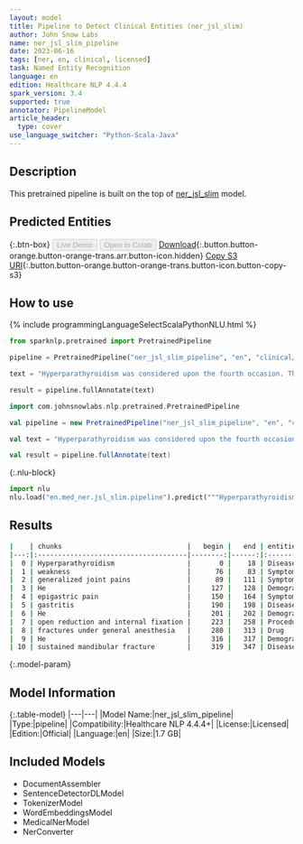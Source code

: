 ```yaml
---
layout: model
title: Pipeline to Detect Clinical Entities (ner_jsl_slim)
author: John Snow Labs
name: ner_jsl_slim_pipeline
date: 2023-06-16
tags: [ner, en, clinical, licensed]
task: Named Entity Recognition
language: en
edition: Healthcare NLP 4.4.4
spark_version: 3.4
supported: true
annotator: PipelineModel
article_header:
  type: cover
use_language_switcher: "Python-Scala-Java"
---
```


## Description

This pretrained pipeline is built on the top of [ner_jsl_slim](https://nlp.johnsnowlabs.com/2021/08/13/ner_jsl_slim_en.html) model.

## Predicted Entities



{:.btn-box}
<button class="button button-orange" disabled>Live Demo</button>
<button class="button button-orange" disabled>Open in Colab</button>
[Download](https://s3.amazonaws.com/auxdata.johnsnowlabs.com/clinical/models/ner_jsl_slim_pipeline_en_4.4.4_3.4_1686929220815.zip){:.button.button-orange.button-orange-trans.arr.button-icon.hidden}
[Copy S3 URI](s3://auxdata.johnsnowlabs.com/clinical/models/ner_jsl_slim_pipeline_en_4.4.4_3.4_1686929220815.zip){:.button.button-orange.button-orange-trans.button-icon.button-copy-s3}

## How to use

<div class="tabs-box" markdown="1">
{% include programmingLanguageSelectScalaPythonNLU.html %}

```python
from sparknlp.pretrained import PretrainedPipeline

pipeline = PretrainedPipeline("ner_jsl_slim_pipeline", "en", "clinical/models")

text = "Hyperparathyroidism was considered upon the fourth occasion. The history of weakness and generalized joint pains were present. He also had history of epigastric pain diagnosed informally as gastritis. He had previously had open reduction and internal fixation for the initial two fractures under general anesthesia. He sustained mandibular fracture."

result = pipeline.fullAnnotate(text)

```
```scala
import com.johnsnowlabs.nlp.pretrained.PretrainedPipeline

val pipeline = new PretrainedPipeline("ner_jsl_slim_pipeline", "en", "clinical/models")

val text = "Hyperparathyroidism was considered upon the fourth occasion. The history of weakness and generalized joint pains were present. He also had history of epigastric pain diagnosed informally as gastritis. He had previously had open reduction and internal fixation for the initial two fractures under general anesthesia. He sustained mandibular fracture."

val result = pipeline.fullAnnotate(text)


```


{:.nlu-block}
```python
import nlu
nlu.load("en.med_ner.jsl_slim.pipeline").predict("""Hyperparathyroidism was considered upon the fourth occasion. The history of weakness and generalized joint pains were present. He also had history of epigastric pain diagnosed informally as gastritis. He had previously had open reduction and internal fixation for the initial two fractures under general anesthesia. He sustained mandibular fracture.""")
```

</div>



## Results

```bash
|    | chunks                               |   begin |   end | entities                  |   confidence |
|---:|:-------------------------------------|--------:|------:|:--------------------------|-------------:|
|  0 | Hyperparathyroidism                  |       0 |    18 | Disease_Syndrome_Disorder |     0.9977   |
|  1 | weakness                             |      76 |    83 | Symptom                   |     0.9744   |
|  2 | generalized joint pains              |      89 |   111 | Symptom                   |     0.584067 |
|  3 | He                                   |     127 |   128 | Demographics              |     0.9996   |
|  4 | epigastric pain                      |     150 |   164 | Symptom                   |     0.66655  |
|  5 | gastritis                            |     190 |   198 | Disease_Syndrome_Disorder |     0.9874   |
|  6 | He                                   |     201 |   202 | Demographics              |     0.9995   |
|  7 | open reduction and internal fixation |     223 |   258 | Procedure                 |     0.61648  |
|  8 | fractures under general anesthesia   |     280 |   313 | Drug                      |     0.79585  |
|  9 | He                                   |     316 |   317 | Demographics              |     0.9992   |
| 10 | sustained mandibular fracture        |     319 |   347 | Disease_Syndrome_Disorder |     0.662467 |
```

{:.model-param}
## Model Information

{:.table-model}
|---|---|
|Model Name:|ner_jsl_slim_pipeline|
|Type:|pipeline|
|Compatibility:|Healthcare NLP 4.4.4+|
|License:|Licensed|
|Edition:|Official|
|Language:|en|
|Size:|1.7 GB|

## Included Models

- DocumentAssembler
- SentenceDetectorDLModel
- TokenizerModel
- WordEmbeddingsModel
- MedicalNerModel
- NerConverter